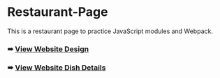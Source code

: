 # Restaurant-Page
This is a restaurant page to practice JavaScript modules and Webpack.
### ➠ [View Website Design](./src/docs/website-design.md)
### ➠ [View Website Dish Details](./src/docs/website-dish-details.md)